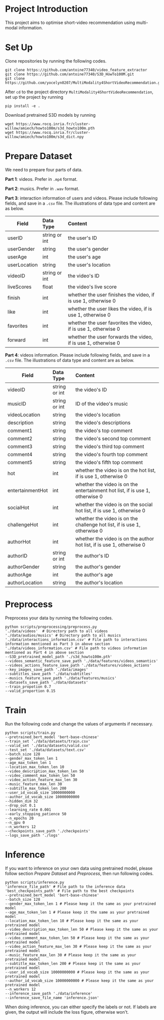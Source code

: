 # Project Introduction

This project aims to optimise short-video recommendation using multi-modal
information.

# Set Up

Clone repositories by running the following codes. 

```
git clone https://github.com/antoine77340/video_feature_extractor
git clone https://github.com/antoine77340/S3D_HowTo100M.git
git clone https://github.com/yocelyn0207/MultiModality4ShortVideoRecommendation.git
```

After `cd` to the project directory `MultiModality4ShortVideoRecommendation`, 
set up the project by running

`pip install -e .`

Download pretrained S3D models by running
```
wget https://www.rocq.inria.fr/cluster-willow/amiech/howto100m/s3d_howto100m.pth
wget https://www.rocq.inria.fr/cluster-willow/amiech/howto100m/s3d_dict.npy
```

# Prepare Dataset

We need to prepare four parts of data.

**Part 1**: videos. Prefer in `.mp4` format.

**Part 2**: musics. Prefer in `.wav` format.

**Part 3**: interaction information of users and videos. Please include 
following fields, and save in a `.csv` file. 
The illustrations of data type and content are as below.


| Field       | Data Type     | Content  |
| ------------|:--------------| :-----|
| userID      | string or int | the user's ID |
| userGender  | string        | the user's gender |
| userAge     | int           | the user's age |
| userLocation| string        | the user's location |
| videoID     | string or int | the video's ID |
| liveScores  | float         | the video's live score |
| finish      | int           | whether the user finishes the video, if is use 1, otherwise 0 |
| like        | int           | whether the user likes the video, if is use 1, otherwise 0 |
| favorites   | int           | whether the user favorites the video, if is use 1, otherwise 0 |
| forward     | int           | whether the user forwards the video, if is use 1, otherwise 0 |



**Part 4**: videos information. Please include following fields, and save 
in a `.csv` file.
The illustrations of data type and content are as below.


| Field        | Data Type           | Content  |
| ------------- |:-------------| :-----|
| videoID      | string or int |the video's ID|
| musicID      | string or int |ID of the video's music|
| videoLocation | string      |the video's location|
| description | string      |the video's descriptions |
| comment1 | string      |the video's top comment |
| comment2 | string      |the video's second top comment |
| comment3 | string      |the video's third top comment|
| comment4 | string      |the video's fourth top comment |
| comment5 | string      |the video's fifth top comment|
| hot | int      |whether the video is on the hot list, if is use 1, otherwise 0 |
| entertainmentHot | int      |whether the video is on the entertainment hot list, if is use 1, otherwise 0 |
| socialHot | int      |whether the video is on the social hot list, if is use 1, otherwise 0|
| challengeHot | int      |whether the video is on the challenge hot list, if is use 1, otherwise 0|
| authorHot | int      |whether the video is on the author hot list, if is use 1, otherwise 0|
| authorID | string or int      |the author's ID|
| authorGender | string      |the author's gender|
| authorAge | int      |the author's age|
| authorLocation | string      |the author's location|



# Preprocess
Preprocess your data by running the following codes.
```
python scripts/preprocessing/preprocess.py
'./data/videos'  # Directory path to all videos
'./data/audios/musics' # Directory path to all musics
'./data/interactions_information.csv' # File path to interactions information mentioned as Part 3 in above section
'./data/videos_information.csv' # File path to videos information mentioned as Part 4 in above section
--S3D_pretrained_model_path './s3d_howto100m.pth' 
--videos_semantic_feature_save_path './data/features/videos_semantics'  
--videos_actions_feature_save_path './data/features/videos_actions' 
--key_images_save_path './data/images' 
--subtitles_save_path './data/subtitles' 
--musics_feature_save_path './data/features/musics' 
--datasets_save_path './data/datasets' 
--train_propotion 0.7
--valid_proportion 0.15
```



# Train

Run the following code and change the values of arguments if necessary.

```
python scripts/train.py 
--pretrained_bert_model 'bert-base-chinese'
--train_set './data/datasets/train.csv'
--valid_set './data/datasets/valid.csv'
--test_set './data/datasets/text.csv'
--batch_size 128
--gender_max_token_len 1
--age_max_token_len 1
--location_max_token_len 10
--video_description_max_token_len 50
--video_comment_max_token_len 50
--video_action_feature_max_len 30
--music_feature_max_len 30
--subtitle_max_token_len 200
--user_id_vocab_size 10000000000
--author_id_vocab_size 10000000000
--hidden_dim 32
--drop_out 0.1
--learning_rate 0.001
--early_stopping_patience 50
--n_epochs 20
--n_gpu 0
--n_workers 12
--checkpoints_save_path './checkpoints'
--logs_save_path './logs'
```

# Inference

If you want to inference on your own data using pretrained model, please
follow section *Prepare Dataset* and *Preprocess*, then run following codes.
```
python scripts/inference.py 
'inference_file_path' # File path to the inference data
'best_checkpoints_path' # File path to the best checkpoints
--pretrained_bert_model 'bert-base-chinese'
--batch_size 128
--gender_max_token_len 1 # Please keep it the same as your pretrained model
--age_max_token_len 1 # Please keep it the same as your pretrained model
--location_max_token_len 10 # Please keep it the same as your pretrained model
--video_description_max_token_len 50 # Please keep it the same as your pretrained model
--video_comment_max_token_len 50 # Please keep it the same as your pretrained model
--video_action_feature_max_len 30 # Please keep it the same as your pretrained model
--music_feature_max_len 30 # Please keep it the same as your pretrained model
--subtitle_max_token_len 200 # Please keep it the same as your pretrained model
--user_id_vocab_size 10000000000 # Please keep it the same as your pretrained model
--author_id_vocab_size 10000000000 # Please keep it the same as your pretrained model
--n_workers 12
--inference_save_path './data/inference'
--inference_save_file_name 'inference.json'
```

When doing inference, you can either specify the labels or not. If labels are
given, the output will include the loss figure, otherwise won't. 
